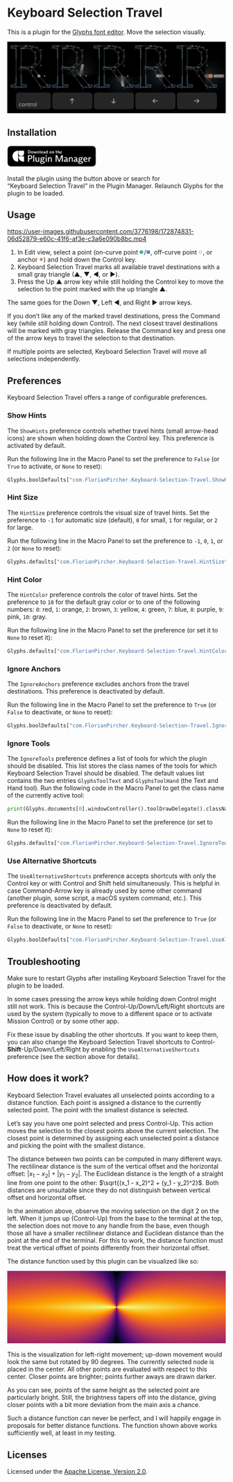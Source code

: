 # Keyboard Selection Travel

This is a plugin for the [Glyphs font editor](https://glyphsapp.com).
Move the selection visually.

![](Assets/Screenshot.png)

## Installation

<a href="https://florianpircher.com/glyphs/plugins/keyboard-selection-travel/install"><img src="Assets/DownloadBadge.svg" alt="Download on the Plugin Manager" height="50"></a>

Install the plugin using the button above or search for “Keyboard Selection Travel” in the Plugin Manager.
Relaunch Glyphs for the plugin to be loaded.

## Usage

https://user-images.githubusercontent.com/3776198/172874831-06d52879-e60c-41f6-af3e-c3a6e090b8bc.mp4

1. In Edit view, select a point (on-curve point <img src="Assets/on-curve-smooth.svg" width="10" height="10" alt>/<img src="Assets/on-curve-corner.svg" width="10" height="10" alt>, off-curve point <img src="Assets/off-curve.svg" width="10" height="10" alt>, or anchor <img src="Assets/anchor.svg" width="10" height="10" alt>) and hold down the Control key.
2. Keyboard Selection Travel marks all available travel destinations with a small gray triangle (▲&#xFE0E;, ▼&#xFE0E;, ◀&#xFE0E;, or ▶&#xFE0E;).
3. Press the Up ▲&#xFE0E; arrow key while still holding the Control key to move the selection to the point marked with the up triangle ▲&#xFE0E;.

The same goes for the Down ▼&#xFE0E;, Left ◀&#xFE0E;, and Right ▶&#xFE0E; arrow keys.

If you don’t like any of the marked travel destinations, press the Command key (while still holding down Control). The next closest travel destinations will be marked with gray triangles. Release the Command key and press one of the arrow keys to travel the selection to that destination.

If multiple points are selected, Keyboard Selection Travel will move all selections independently.

## Preferences

Keyboard Selection Travel offers a range of configurable preferences.

### Show Hints

The `ShowHints` preference controls whether travel hints (small arrow-head icons) are shown when holding down the Control key.
This preference is activated by default.

Run the following line in the Macro Panel to set the preference to `False` (or `True` to activate, or `None` to reset):

```python
Glyphs.boolDefaults["com.FlorianPircher.Keyboard-Selection-Travel.ShowHints"] = False
```

### Hint Size

The `HintSize` preference controls the visual size of travel hints.
Set the preference to `-1` for automatic size (default), `0` for small, `1` for regular, or `2` for large.

Run the following line in the Macro Panel to set the preference to `-1`, `0`, `1`, or `2` (or `None` to reset):

```python
Glyphs.defaults["com.FlorianPircher.Keyboard-Selection-Travel.HintSize"] = 2
```

### Hint Color

The `HintColor` preference controls the color of travel hints.
Set the preference to `10` for the default gray color or to one of the following numbers:
`0`: red, `1`: orange, `2`: brown, `3`: yellow, `4`: green, `7`: blue, `8`: purple, `9`: pink, `10`: gray.

Run the following line in the Macro Panel to set the preference (or set it to `None` to reset it):

```python
Glyphs.defaults["com.FlorianPircher.Keyboard-Selection-Travel.HintColor"] = 1
```

### Ignore Anchors

The `IgnoreAnchors` preference excludes anchors from the travel destinations.
This preference is deactivated by default.

Run the following line in the Macro Panel to set the preference to `True` (or `False` to deactivate, or `None` to reset):

```python
Glyphs.boolDefaults["com.FlorianPircher.Keyboard-Selection-Travel.IgnoreAnchors"] = True
```

### Ignore Tools

The `IgnoreTools` preference defines a list of tools for which the plugin should be disabled.
This list stores the class names of the tools for which Keyboard Selection Travel should be disabled.
The default values list contains the two entries `GlyphsToolText` and `GlyphsToolHand` (the Text and Hand tool).
Run the following code in the Macro Panel to get the class name of the currently active tool:

```python
print(Glyphs.documents[0].windowController().toolDrawDelegate().className())
```

Run the following line in the Macro Panel to set the preference (or set to `None` to reset it):

```python
Glyphs.defaults["com.FlorianPircher.Keyboard-Selection-Travel.IgnoreTools"] = ["GlyphsToolText", "GlyphsToolTrueTypeInstructor"]
```

### Use Alternative Shortcuts

The `UseAlternativeShortcuts` preference accepts shortcuts with only the Control key or with Control and Shift held simultaneously.
This is helpful in case Command-Arrow key is already used by some other command (another plugin, some script, a macOS system command, etc.).
This preference is deactivated by default.

Run the following line in the Macro Panel to set the preference to `True` (or `False` to deactivate, or `None` to reset):

```python
Glyphs.boolDefaults["com.FlorianPircher.Keyboard-Selection-Travel.UseAlternativeShortcuts"] = True
```

## Troubleshooting

Make sure to restart Glyphs after installing Keyboard Selection Travel for the plugin to be loaded.

In some cases pressing the arrow keys while holding down Control might still not work.
This is because the Control-Up/Down/Left/Right shortcuts are used by the system (typically to move to a different space or to activate Mission Control) or by some other app.

Fix these issue by disabling the other shortcuts.
If you want to keep them, you can also change the Keyboard Selection Travel shortcuts to Control-**Shift**-Up/Down/Left/Right by enabling the `UseAlternativeShortcuts` preference (see the section above for details).

## How does it work?

Keyboard Selection Travel evaluates all unselected points according to a distance function.
Each point is assigned a distance to the currently selected point.
The point with the smallest distance is selected.

Let’s say you have one point selected and press Control-Up.
This action moves the selection to the closest points above the current selection.
The closest point is determined by assigning each unselected point a distance and picking the point with the smallest distance.

The distance between two points can be computed in many different ways.
The rectilinear distance is the sum of the vertical offset and the horizontal offset: $|x_1 - x_2| + |y_1 - y_2|$.
The Euclidean distance is the length of a straight line from one point to the other: $\sqrt{(x_1 - x_2)^2 + (y_1 - y_2)^2}$.
Both distances are unsuitable since they do not distinguish between vertical offset and horizontal offset.

In the animation above, observe the moving selection on the digit 2 on the left.
When it jumps up (Control-Up) from the base to the terminal at the top, the selection does not move to any handle from the base, even though those all have a smaller rectilinear distance and Euclidean distance than the point at the end of the terminal.
For this to work, the distance function must treat the vertical offset of points differently from their horizontal offset.

The distance function used by this plugin can be visualized like so:

![](Assets/Distances.png)

This is the visualization for left-right movement; up-down movement would look the same but rotated by 90 degrees.
The currently selected node is placed in the center.
All other points are evaluated with respect to this center.
Closer points are brighter; points further aways are drawn darker.

As you can see, points of the same height as the selected point are particularly bright.
Still, the brightness tapers off into the distance, giving closer points with a bit more deviation from the main axis a chance.

Such a distance function can never be perfect, and I will happily engage in proposals for better distance functions.
The function shown above works sufficiently well, at least in my testing.

## Licenses

Licensed under the [Apache License, Version 2.0](http://www.apache.org/licenses/LICENSE-2.0).
